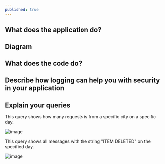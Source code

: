 ```yaml
---
published: true
---
```

## What does the application do?  

## Diagram  

## What does the code do?  

## Describe how logging can help you with security in your application  

## Explain your queries

This query shows how many requests is from a specific city on a specific day.  

![image](https://user-images.githubusercontent.com/70013388/136937784-2e16e7f8-c921-4728-b0ca-3f4fe49871d3.png)  

This query shows all messages with the string "ITEM DELETED" on the specified day.  

![image](https://user-images.githubusercontent.com/70013388/136940020-2c4d30f0-99ea-479e-aff8-a66acf2a9c3e.png)

